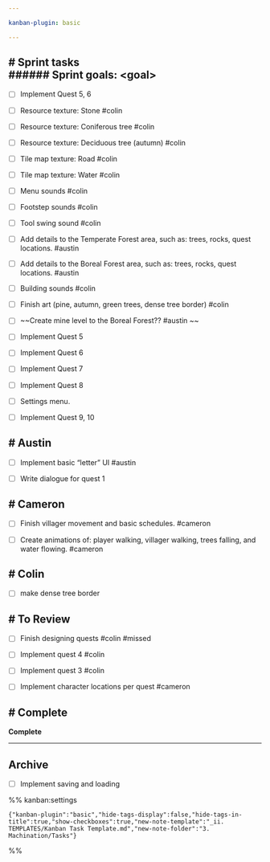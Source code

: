```yaml
---

kanban-plugin: basic

---
```


## # Sprint tasks<br>###### Sprint goals: \<goal>

- [ ] Implement Quest 5, 6
- [ ] Resource texture: Stone #colin
- [ ] Resource texture: Coniferous tree #colin
- [ ] Resource texture: Deciduous tree (autumn) #colin
- [ ] Tile map texture: Road #colin
- [ ] Tile map texture: Water #colin
- [ ] Menu sounds #colin
- [ ] Footstep sounds #colin
- [ ] Tool swing sound #colin
- [ ] Add details to the Temperate Forest area, such as: trees, rocks, quest locations. #austin
- [ ] Add details to the Boreal Forest area, such as: trees, rocks, quest locations. #austin
- [ ] Building sounds #colin
- [ ] Finish art (pine, autumn, green trees, dense tree border) #colin
- [ ] ~~Create mine level to the Boreal Forest?? #austin ~~
- [ ] Implement Quest 5
- [ ] Implement Quest 6
- [ ] Implement Quest 7
- [ ] Implement Quest 8
- [ ] Settings menu.
- [ ] Implement Quest 9, 10


## # Austin

- [ ] Implement basic “letter” UI #austin
- [ ] Write dialogue for quest 1


## # Cameron

- [ ] Finish villager movement and basic schedules. #cameron
- [ ] Create animations of: player walking, villager walking, trees falling, and water flowing. #cameron


## # Colin

- [ ] make dense tree border


## # To Review

- [ ] Finish designing quests #colin #missed
- [ ] Implement quest 4 #colin
- [ ] Implement quest 3 #colin
- [ ] Implement character locations per quest #cameron


## # Complete

**Complete**


***

## Archive

- [ ] Implement saving and loading

%% kanban:settings
```
{"kanban-plugin":"basic","hide-tags-display":false,"hide-tags-in-title":true,"show-checkboxes":true,"new-note-template":"_ii. TEMPLATES/Kanban Task Template.md","new-note-folder":"3. Machination/Tasks"}
```
%%